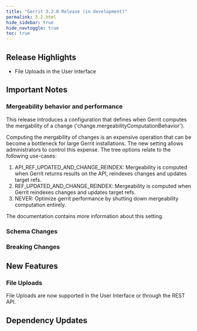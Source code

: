 ```yaml
---
title: "Gerrit 3.2.0 Release (in development)"
permalink: 3.2.html
hide_sidebar: true
hide_navtoggle: true
toc: true
---
```


## Release Highlights

* File Uploads in the User Interface

## Important Notes

### Mergeability behavior and performance

This release introduces a configuration that defines when Gerrit computes the
mergability of a change ('change.mergeabilityComputationBehavior').

Computing the mergability of changes is an expensive operation that can be
become a bottleneck for large Gerrit installations. The new setting allows
administrators to control this expense. The tree options relate to the following
use-cases:

1. API_REF_UPDATED_AND_CHANGE_REINDEX: Mergeability is computed when Gerrit
   returns results on the API, reindexes changes and updates target refs.
2. REF_UPDATED_AND_CHANGE_REINDEX: Mergeability is computed when Gerrit
   reindexes changes and updates target refs.
3. NEVER: Optimize gerrit performance by shutting down mergeability computation
   entirely.

The documentation contains more information about this setting.

### Schema Changes

### Breaking Changes

## New Features

### File Uploads

File Uploads are now supported in the User Interface or through the REST API.

## Dependency Updates
